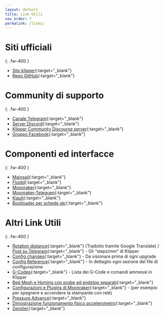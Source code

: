 ```yaml
---
layout: default
title: Link Utili
nav_order: 7
permalink: /links/
---
```


# Siti ufficiali
{: .fw-400 }

* [Sito klipper](https://www.klipper3d.org/ "Sito ufficiale Klipper 3d"){:target="_blank"}
* [Repo GitHub](https://github.com/KevinOConnor/klipper "Repo github ufficiale"){:target="_blank"}

# Community di supporto
{: .fw-400 }

* [Canale Telegram](https://t.me/Klipper3DITA "Canale Telegram"){:target="_blank"}
* [Server Discord](https://discord.klipper3d.org/ "Server Discord"){:target="_blank"}
* [Klipper Community Discourse server](https://community.klipper3d.org/ "Klipper Community Discourse server"){:target="_blank"}
* [Gruppo Facebook](https://www.facebook.com/groups/klipper/ "Gruppo Facebook"){:target="_blank"}

# Componenti ed interfacce
{: .fw-400 }

* [Mainsail](https://github.com/meteyou/mainsail "Repo Github Mainsail"){:target="_blank"}
* [Fluidd](https://github.com/cadriel/fluidd "Repo Github Fluidd"){:target="_blank"}
* [Moonraker](https://github.com/Arksine/moonraker "Repo Github Moonraker"){:target="_blank"}
* [Moonraker-Telegram](https://github.com/Raabi91/moonraker-telegram "Repo Github Moonraker-telegram"){:target="_blank"}
* [Kiauh](https://github.com/th33xitus/kiauh "Repo Github Kiauh"){:target="_blank"}
* [Bootloader per schede skr](https://github.com/Arksine/LPC17xx-DFU-Bootloader/ "Repo Github Bootlader modificato per schede SKR"){:target="_blank"}

# Altri Link Utili
{: .fw-400 }

* [Rotation distance](https://translate.google.com/translate?sl=en&tl=it&u=https://www.klipper3d.org/Rotation_Distance.html){:target="_blank"} (Tradotto tramite Google Translate) / [Post su Telegram](https://t.me/Klipper3DITA/24399){:target="_blank"} - Gli “steps/mm” di Klipper
* [Config changes](https://github.com/KevinOConnor/klipper/blob/master/docs/Config_Changes.md){:target="_blank"} - Da visionare prima di ogni upgrade
* [Config Reference](https://github.com/KevinOConnor/klipper/blob/master/docs/Config_Reference.md){:target="_blank"} - In dettaglio ogni sezione del file di configurazione
* [G-Codes](https://github.com/KevinOConnor/klipper/blob/master/docs/G-Codes.md){:target="_blank"} - Lista dei G-Code e comandi ammessi in Klipper
* [Bed Mesh e Homing con probe ed endstop separati](https://github.com/KevinOConnor/klipper/blob/master/docs/Bed_Mesh.md#the-relative-reference-index){:target="_blank"}
* [Configurazioni e Plugins di Moonraker](https://github.com/Arksine/moonraker/blob/master/docs/configuration.md){:target="_blank"} - (per esempio per spegnere e accendere la stampante con relè)
* [Pressure Advance](https://github.com/KevinOConnor/klipper/blob/master/docs/Pressure_Advance.md "Pressure Advance"){:target="_blank"}
* [Dimostrazione funzionamento fisico accelerometro](https://youtu.be/JgxIoIRK7Dg "Dimostrazione funzionamento fisico accelerometro"){:target="_blank"}
* [Zerotier](https://www.zerotier.com/ "Zerotier, secure networks between remote devices"){:target="_blank"}
